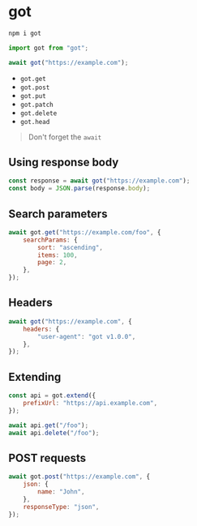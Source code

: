 # got

```sh
npm i got
```

```js
import got from "got";
```

```js
await got("https://example.com");
```

-   `got.get`
-   `got.post`
-   `got.put`
-   `got.patch`
-   `got.delete`
-   `got.head`

> Don't forget the `await`

## Using response body

```js
const response = await got("https://example.com");
const body = JSON.parse(response.body);
```

## Search parameters

```js
await got.get("https://example.com/foo", {
    searchParams: {
        sort: "ascending",
        items: 100,
        page: 2,
    },
});
```

## Headers

```js
await got("https://example.com", {
    headers: {
        "user-agent": "got v1.0.0",
    },
});
```

## Extending

```js
const api = got.extend({
    prefixUrl: "https://api.example.com",
});

await api.get("/foo");
await api.delete("/foo");
```

## POST requests

```js
await got.post("https://example.com", {
    json: {
        name: "John",
    },
    responseType: "json",
});
```
